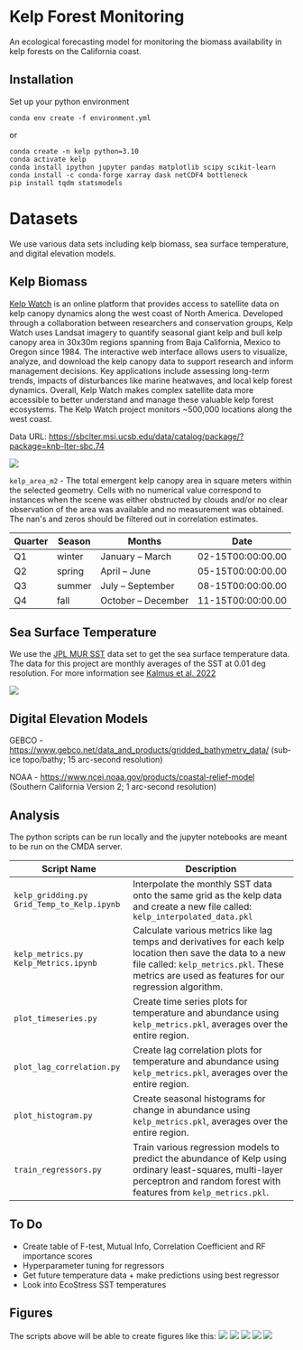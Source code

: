 # Kelp Forest Monitoring

An ecological forecasting model for monitoring the biomass availability in kelp forests on the California coast. 

## Installation

Set up your python environment

`conda env create -f environment.yml`

or 

```
conda create -n kelp python=3.10
conda activate kelp
conda install ipython jupyter pandas matplotlib scipy scikit-learn
conda install -c conda-forge xarray dask netCDF4 bottleneck
pip install tqdm statsmodels
```

# Datasets

We use various data sets including kelp biomass, sea surface temperature, and digital elevation models.

## Kelp Biomass

[Kelp Watch](https://kelpwatch.org/) is an online platform that provides access to satellite data on kelp canopy dynamics along the west coast of North America. Developed through a collaboration between researchers and conservation groups, Kelp Watch uses Landsat imagery to quantify seasonal giant kelp and bull kelp canopy area in 30x30m regions spanning from Baja California, Mexico to Oregon since 1984. The interactive web interface allows users to visualize, analyze, and download the kelp canopy data to support research and inform management decisions. Key applications include assessing long-term trends, impacts of disturbances like marine heatwaves, and local kelp forest dynamics. Overall, Kelp Watch makes complex satellite data more accessible to better understand and manage these valuable kelp forest ecosystems. The Kelp Watch project monitors ~500,000 locations along the west coast.

Data URL: https://sbclter.msi.ucsb.edu/data/catalog/package/?package=knb-lter-sbc.74

![](Figures/kelp_west_coast.png)

`kelp_area_m2` - The total emergent kelp canopy area in square meters within the selected geometry. Cells with no numerical value correspond to instances when the scene was either obstructed by clouds and/or no clear observation of the area was available and no measurement was obtained. The nan's and zeros should be filtered out in correlation estimates.


| Quarter | Season        | Months                  | Date              |
| ------- | ------------- | ----------------------- | ----------------- |
| Q1      | winter        | January – March         | 02-15T00:00:00.00 |
| Q2      | spring        | April – June            | 05-15T00:00:00.00 |
| Q3      | summer        | July – September        | 08-15T00:00:00.00 |
| Q4      | fall          | October – December      | 11-15T00:00:00.00 |


## Sea Surface Temperature

We use the [JPL MUR SST](https://podaac.jpl.nasa.gov/dataset/MUR-JPL-L4-GLOB-v4.1) data set to get the sea surface temperature data. The data for this project are monthly averages of the SST at 0.01 deg resolution. For more information see [Kalmus et al. 2022](https://agupubs.onlinelibrary.wiley.com/doi/full/10.1029/2021EF002608)

![](Figures/temperature_map.png)


## Digital Elevation Models

GEBCO - https://www.gebco.net/data_and_products/gridded_bathymetry_data/ (sub-ice topo/bathy; 15 arc-second resolution)

NOAA - https://www.ncei.noaa.gov/products/coastal-relief-model (Southern California Version 2; 1 arc-second resolution)

## Analysis

The python scripts can be run locally and the jupyter notebooks are meant to be run on the CMDA server.

| Script Name | Description |
| ----------- | ----------- |
| `kelp_gridding.py`  `Grid_Temp_to_Kelp.ipynb` | Interpolate the monthly SST data onto the same grid as the kelp data and create a new file called: `kelp_interpolated_data.pkl` |
| `kelp_metrics.py`  `Kelp_Metrics.ipynb` | Calculate various metrics like lag temps and derivatives for each kelp location then save the data to a new file called: `kelp_metrics.pkl`. These metrics are used as features for our regression algorithm. |
| `plot_timeseries.py` | Create time series plots for temperature and abundance using `kelp_metrics.pkl`, averages over the entire region. |
| `plot_lag_correlation.py` | Create lag correlation plots for temperature and abundance using `kelp_metrics.pkl`, averages over the entire region. |
| `plot_histogram.py`  | Create seasonal histograms for change in abundance using `kelp_metrics.pkl`, averages over the entire region. |
| `train_regressors.py` | Train various regression models to predict the abundance of Kelp using ordinary least-squares, multi-layer perceptron and random forest with features from `kelp_metrics.pkl`. |

## To Do
- Create table of F-test, Mutual Info, Correlation Coefficient and RF importance scores
- Hyperparameter tuning for regressors
- Get future temperature data + make predictions using best regressor
- Look into EcoStress SST temperatures

## Figures

The scripts above will be able to create figures like this:
![](Data/kelp_metrics_31_36_sst_timeseries.png)
![](Data/kelp_metrics_31_36_kelp_timeseries.png)
![](Data/kelp_metrics_31_36_lag_correlation.png)
![](Data/kelp_metrics_31_36_histogram.png)
![](Data/kelp_metrics_31_36_regressors.png)